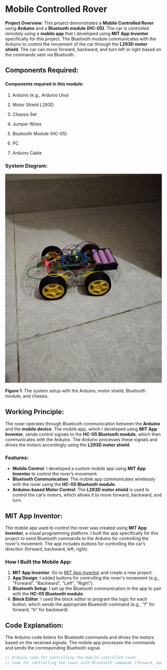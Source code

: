 # Mobile Controlled Rover

**Project Overview**:
This project demonstrates a **Mobile Controlled Rover** using **Arduino** and a **Bluetooth module (HC-05)**. The car is controlled remotely using a **mobile app** that I developed using **MIT App Inventor** specifically for this project. The Bluetooth module communicates with the Arduino to control the movement of the car through the **L293D motor shield**. The car can move forward, backward, and turn left or right based on the commands sent via Bluetooth.

## Components Required:
### <h4>Components required in this module:</h4>
<ol>
  <li><p>Arduino (e.g., Arduino Uno)</p></li>
  <li><p>Motor Shield L293D</p></li>
  <li><p>Chassis Set</p></li>
  <li><p>Jumper Wires</p></li>
  <li><p>Bluetooth Module (HC-05)</p></li>
  <li><p>PC</p></li>
  <li><p>Arduino Cable</p></li>
</ol>

### System Diagram:
![Mobile Controlled Rover](./Project_Photo_and_Video/Car.jpg)

**Figure 1**: The system setup with the Arduino, motor shield, Bluetooth module, and chassis.

## Working Principle:
The rover operates through Bluetooth communication between the **Arduino** and the **mobile device**. The mobile app, which I developed using **MIT App Inventor**, sends control signals to the **HC-05 Bluetooth module**, which then communicates with the Arduino. The Arduino processes these signals and drives the motors accordingly using the **L293D motor shield**.

### Features:
- **Mobile Control**: I developed a custom mobile app using **MIT App Inventor** to control the rover’s movement.
- **Bluetooth Communication**: The mobile app communicates wirelessly with the rover using the **HC-05 Bluetooth module**.
- **Arduino-based Motor Control**: The **L293D motor shield** is used to control the car’s motors, which allows it to move forward, backward, and turn.

## MIT App Inventor:
The mobile app used to control the rover was created using **MIT App Inventor**, a visual programming platform. I built the app specifically for this project to send Bluetooth commands to the Arduino for controlling the rover's movement. The app includes buttons for controlling the car’s direction (forward, backward, left, right).

### How I Built the Mobile App:
1. **MIT App Inventor**: Go to [MIT App Inventor](https://appinventor.mit.edu/) and create a new project.
2. **App Design**: I added buttons for controlling the rover's movement (e.g., "Forward", "Backward", "Left", "Right").
3. **Bluetooth Setup**: I set up the Bluetooth communication in the app to pair with the **HC-05 Bluetooth module**.
4. **Block Editor**: I used the block editor to program the logic for each button, which sends the appropriate Bluetooth command (e.g., "f" for forward, "b" for backward).

## Code Explanation:
The Arduino code listens for Bluetooth commands and drives the motors based on the received signals. The mobile app processes the commands and sends the corresponding Bluetooth signal.

```cpp
// Arduino code for controlling the mobile-controlled rover
// Code for controlling the rover with Bluetooth commands (forward, backward, left, right, stop)













































